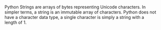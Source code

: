 Python Strings are arrays of bytes representing Unicode characters. In simpler terms, a string is an immutable array of characters. Python does not have a character data type, a single character is simply a string with a length of 1.